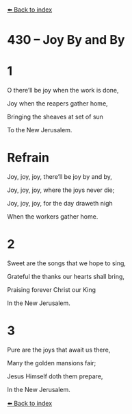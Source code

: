 [⬅️ Back to index](../README.md)

# 430 – Joy By and By





# 1

O there’ll be joy when the work is done,

Joy when the reapers gather home,

Bringing the sheaves at set of sun

To the New Jerusalem.



# Refrain

Joy, joy, joy, there’ll be joy by and by,

Joy, joy, joy, where the joys never die;

Joy, joy, joy, for the day draweth nigh

When the workers gather home.



# 2

Sweet are the songs that we hope to sing,

Grateful the thanks our hearts shall bring,

Praising forever Christ our King

In the New Jerusalem.



# 3

Pure are the joys that await us there,

Many the golden mansions fair;

Jesus Himself doth them prepare,

In the New Jerusalem.

[⬅️ Back to index](../README.md)
